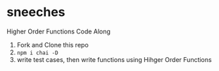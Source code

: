 # sneeches
Higher Order Functions Code Along

1. Fork and Clone this repo
1. ```npm i chai -D```
1. write test cases, then write functions using Hihger Order Functions

